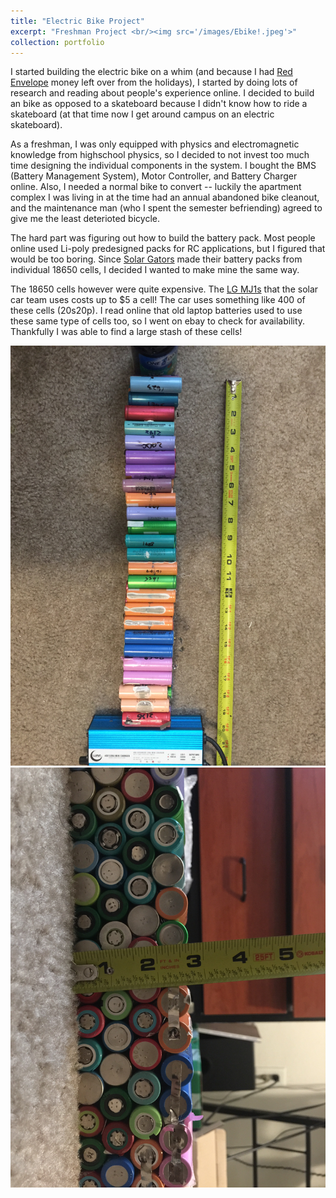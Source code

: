 ```yaml
---
title: "Electric Bike Project"
excerpt: "Freshman Project <br/><img src='/images/Ebike!.jpeg'>"
collection: portfolio
---
```



I started building the electric bike on a whim (and because I had [Red Envelope](https://en.wikipedia.org/wiki/Red_envelope) money left over from the holidays), I started by doing lots of research and reading about people's experience online. I decided to build an bike as opposed to a skateboard because I didn't know how to ride a skateboard (at that time now I get around campus on an electric skateboard).

As a freshman, I was only equipped with physics and electromagnetic knowledge from highschool physics, so I decided to not invest too much time designing the individual components in the system. I bought the BMS (Battery Management System), Motor Controller, and Battery Charger online. Also, I needed a normal bike to convert -- luckily the apartment complex I was living in at the time had an annual abandoned bike cleanout, and the maintenance man (who I spent the semester befriending) agreed to give me the least deterioted bicycle. 

The hard part was figuring out how to build the battery pack. Most people online used Li-poly predesigned packs for RC applications, but I figured that would be too boring. Since [Solar Gators](https://www.ufsolargators.org/) made their battery packs from individual 18650 cells, I decided I wanted to make mine the same way. 

The 18650 cells however were quite expensive. The [LG MJ1s](https://www.18650batterystore.com/product-p/lg-mj1-18650-batteries.htm) that the solar car team uses costs up to $5 a cell! The car uses something like 400 of these cells (20s20p). I read online that old laptop batteries used to use these same type of cells too, so I went on ebay to check for availability. Thankfully I was able to find a large stash of these cells! 

<img style="float: center;" src="/images/IMG_1926.jpeg"> 


<img style="float: center;" src="/images/IMG_1927.jpeg">




